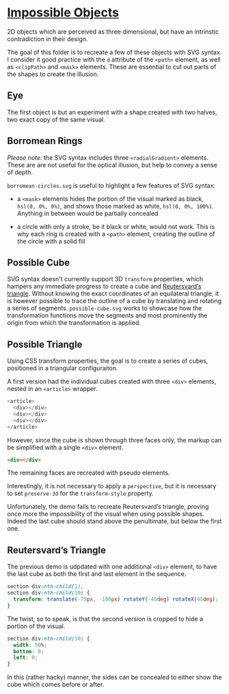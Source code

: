 # [Impossible Objects](https://en.wikipedia.org/wiki/Impossible_object)

2D objects which are perceived as three dimensional, but have an intrinstic contradiction in their design.

The goal of this folder is to recreate a few of these objects with SVG syntax. I consider it good practice with the `d` attribute of the `<path>` element, as well as `<clipPath>` and `<mask>` elements. These are essential to cut out parts of the shapes to create the illusion.

## Eye

The first object is but an experiment with a shape created with two halves, two exact copy of the same visual.

## Borromean Rings

_Please note:_ the SVG syntax includes three `<radialGradient>` elements. These are are not useful for the optical illusion, but help to convey a sense of depth.

`borromean-circles.svg` is useful to highlight a few features of SVG syntax:

- a `<mask>` elements hides the portion of the visual marked as black, `hsl(0, 0%, 0%)`, and shows those marked as white, `hsl(0, 0%, 100%)`. Anything in between would be partially concealed

- a circle with only a stroke, be it black or white, would not work. This is why each ring is created with a `<path>` element, creating the outline of the circle with a solid fill

## Possible Cube

SVG syntax doesn't currently support 3D `transform` properties, which hampers any immediate progress to create a cube and [Reutersvard’s triangle](https://en.wikipedia.org/wiki/Impossible_object#/media/File:Reutersv%C3%A4rd%E2%80%99s_triangle.svg). Without knowing the exact coordinates of an equilateral triangle, it is however possible to trace the outline of a cube by translating and rotating a series of segments. `possible-cube.svg` works to showcase how the transformation functions move the segments and most prominently the origin from which the transformation is applied.

## Possible Triangle

Using CSS transform properties, the goal is to create a series of cubes, positioned in a triangular configuraiton.

A first version had the individual cubes created with three `<div>` elements, nested in an `<article>` wrapper.

```js
<article>
  <div></div>
  <div></div>
  <div></div>
</article>
```

However, since the cube is shown through three faces only, the markup can be simplified with a single `<div>` element.

```html
<div></div>
```

The remaining faces are recreated with pseudo elements.

Interestingly, it is not necessary to apply a `perspective`, but it is necessary to set `preserve-3d` for the `transform-style` property.

Unfortunately, the demo fails to recreate Reutersvard’s triangle, proving once more the impossibility of the visual when using possible shapes. Indeed the last cube should stand above the penultimate, but below the first one.

## Reutersvard’s Triangle

The previous demo is udpdated with one additional `<div>` element, to have the last cube as both the first and last element in the sequence.

```css
section div:nth-child(1),
section div:nth-child(10) {
  transform: translate(-75px, -100px) rotateY(-45deg) rotateX(45deg);
}
```

The twist, so to speak, is that the second version is cropped to hide a portion of the visual.

```css
section div:nth-child(10) {
  width: 50%;
  bottom: 0;
  left: 0;
}
```

In this (rather hacky) manner, the sides can be concealed to either show the cube which comes before or after.
